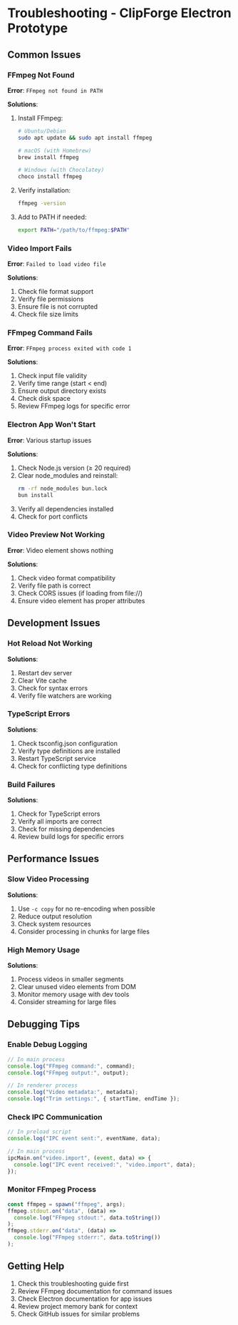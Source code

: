# Troubleshooting - ClipForge Electron Prototype

## Common Issues

### FFmpeg Not Found

**Error**: `FFmpeg not found in PATH`

**Solutions**:

1. Install FFmpeg:

   ```bash
   # Ubuntu/Debian
   sudo apt update && sudo apt install ffmpeg

   # macOS (with Homebrew)
   brew install ffmpeg

   # Windows (with Chocolatey)
   choco install ffmpeg
   ```

2. Verify installation:

   ```bash
   ffmpeg -version
   ```

3. Add to PATH if needed:
   ```bash
   export PATH="/path/to/ffmpeg:$PATH"
   ```

### Video Import Fails

**Error**: `Failed to load video file`

**Solutions**:

1. Check file format support
2. Verify file permissions
3. Ensure file is not corrupted
4. Check file size limits

### FFmpeg Command Fails

**Error**: `FFmpeg process exited with code 1`

**Solutions**:

1. Check input file validity
2. Verify time range (start < end)
3. Ensure output directory exists
4. Check disk space
5. Review FFmpeg logs for specific error

### Electron App Won't Start

**Error**: Various startup issues

**Solutions**:

1. Check Node.js version (≥ 20 required)
2. Clear node_modules and reinstall:
   ```bash
   rm -rf node_modules bun.lock
   bun install
   ```
3. Verify all dependencies installed
4. Check for port conflicts

### Video Preview Not Working

**Error**: Video element shows nothing

**Solutions**:

1. Check video format compatibility
2. Verify file path is correct
3. Check CORS issues (if loading from file://)
4. Ensure video element has proper attributes

## Development Issues

### Hot Reload Not Working

**Solutions**:

1. Restart dev server
2. Clear Vite cache
3. Check for syntax errors
4. Verify file watchers are working

### TypeScript Errors

**Solutions**:

1. Check tsconfig.json configuration
2. Verify type definitions are installed
3. Restart TypeScript service
4. Check for conflicting type definitions

### Build Failures

**Solutions**:

1. Check for TypeScript errors
2. Verify all imports are correct
3. Check for missing dependencies
4. Review build logs for specific errors

## Performance Issues

### Slow Video Processing

**Solutions**:

1. Use `-c copy` for no re-encoding when possible
2. Reduce output resolution
3. Check system resources
4. Consider processing in chunks for large files

### High Memory Usage

**Solutions**:

1. Process videos in smaller segments
2. Clear unused video elements from DOM
3. Monitor memory usage with dev tools
4. Consider streaming for large files

## Debugging Tips

### Enable Debug Logging

```typescript
// In main process
console.log("FFmpeg command:", command);
console.log("FFmpeg output:", output);

// In renderer process
console.log("Video metadata:", metadata);
console.log("Trim settings:", { startTime, endTime });
```

### Check IPC Communication

```typescript
// In preload script
console.log("IPC event sent:", eventName, data);

// In main process
ipcMain.on("video.import", (event, data) => {
  console.log("IPC event received:", "video.import", data);
});
```

### Monitor FFmpeg Process

```typescript
const ffmpeg = spawn("ffmpeg", args);
ffmpeg.stdout.on("data", (data) =>
  console.log("FFmpeg stdout:", data.toString())
);
ffmpeg.stderr.on("data", (data) =>
  console.log("FFmpeg stderr:", data.toString())
);
```

## Getting Help

1. Check this troubleshooting guide first
2. Review FFmpeg documentation for command issues
3. Check Electron documentation for app issues
4. Review project memory bank for context
5. Check GitHub issues for similar problems
